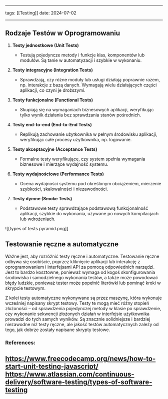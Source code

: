 
--- 
tags: [[Testing]]
date: 2024-07-02

---
## Rodzaje Testów w Oprogramowaniu

1. **Testy jednostkowe (Unit Tests)**

    - Testują pojedyncze metody i funkcje klas, komponentów lub modułów. Są tanie w automatyzacji i szybkie w wykonaniu.
      
2. **Testy integracyjne (Integration Tests)**
    
    - Sprawdzają, czy różne moduły lub usługi działają poprawnie razem, np. interakcje z bazą danych. Wymagają wielu działających części aplikacji, co czyni je droższymi.
      
3. **Testy funkcjonalne (Functional Tests)**
    
    - Skupiają się na wymaganiach biznesowych aplikacji, weryfikując tylko wynik działania bez sprawdzania stanów pośrednich.
      
4. **Testy end-to-end (End-to-End Tests)**
    
    - Replikują zachowanie użytkownika w pełnym środowisku aplikacji, weryfikując całe procesy użytkownika, np. logowanie.
      
5. **Testy akceptacyjne (Acceptance Tests)**
    
    - Formalne testy weryfikujące, czy system spełnia wymagania biznesowe i mierzące wydajność systemu.
      
6. **Testy wydajnościowe (Performance Tests)**
    
    - Ocena wydajności systemu pod określonym obciążeniem, mierzenie szybkości, skalowalności i niezawodności.
      
7. **Testy dymne (Smoke Tests)**
    
    - Podstawowe testy sprawdzające podstawową funkcjonalność aplikacji, szybkie do wykonania, używane po nowych kompilacjach lub wdrożeniach.



![[types of tests pyramid.png]]

## Testowanie ręczne a automatyczne

Ważne jest, aby rozróżnić testy ręczne i automatyczne. Testowanie ręczne odbywa się osobiście, poprzez kliknięcie aplikacji lub interakcję z oprogramowaniem i interfejsami API za pomocą odpowiednich narzędzi. Jest to bardzo kosztowne, ponieważ wymaga od kogoś skonfigurowania środowiska i samodzielnego wykonania testów, a także może powodować błędy ludzkie, ponieważ tester może popełnić literówki lub pominąć kroki w skrypcie testowym.

Z kolei testy automatyczne wykonywane są przez maszynę, która wykonuje wcześniej napisany skrypt testowy. Testy te mogą mieć różny stopień złożoności – od sprawdzenia pojedynczej metody w klasie po sprawdzenie, czy wykonanie sekwencji złożonych działań w interfejsie użytkownika prowadzi do tych samych wyników. Są znacznie solidniejsze i bardziej niezawodne niż testy ręczne, ale jakość testów automatycznych zależy od tego, jak dobrze zostały napisane skrypty testowe.

### References:
https://www.freecodecamp.org/news/how-to-start-unit-testing-javascript/
https://www.atlassian.com/continuous-delivery/software-testing/types-of-software-testing 
---



